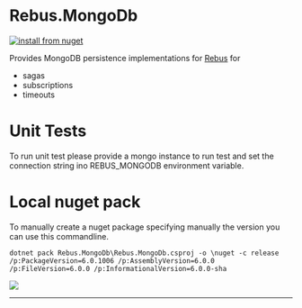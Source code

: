 # Rebus.MongoDb

[![install from nuget](https://img.shields.io/nuget/v/Rebus.MongoDb.svg?style=flat-square)](https://www.nuget.org/packages/Rebus.MongoDb)

Provides MongoDB persistence implementations for [Rebus](https://github.com/rebus-org/Rebus) for

* sagas
* subscriptions
* timeouts

# Unit Tests

To run unit test please provide a mongo instance to run test and set the connection string ino REBUS_MONGODB environment variable.

# Local nuget pack

To manually create a nuget package specifying manually the version you can use this commandline.

```
dotnet pack Rebus.MongoDb\Rebus.MongoDb.csproj -o \nuget -c release /p:PackageVersion=6.0.1006 /p:AssemblyVersion=6.0.0 /p:FileVersion=6.0.0 /p:InformationalVersion=6.0.0-sha
```

![](https://raw.githubusercontent.com/rebus-org/Rebus/master/artwork/little_rebusbus2_copy-200x200.png)

---


